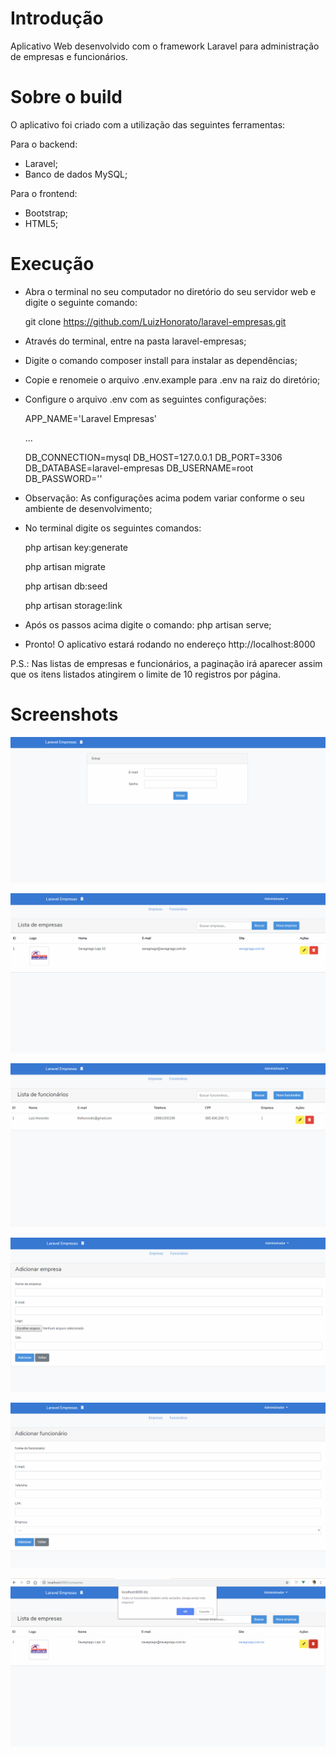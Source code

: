 # Introdução

Aplicativo Web desenvolvido com o framework Laravel para administração de empresas e funcionários.

# Sobre o build

O aplicativo foi criado com a utilização das seguintes ferramentas:

Para o backend:
- Laravel;
- Banco de dados MySQL;

Para o frontend:
- Bootstrap;
- HTML5;

# Execução

- Abra o terminal no seu computador no diretório do seu servidor web e digite o seguinte comando:
  
  git clone https://github.com/LuizHonorato/laravel-empresas.git

- Através do terminal, entre na pasta laravel-empresas;

- Digite o comando composer install para instalar as dependências;

- Copie e renomeie o arquivo .env.example para .env na raiz do diretório;

- Configure o arquivo .env com as seguintes configurações:

    APP_NAME='Laravel Empresas'
    
    ...
    
    DB_CONNECTION=mysql
    DB_HOST=127.0.0.1
    DB_PORT=3306
    DB_DATABASE=laravel-empresas
    DB_USERNAME=root
    DB_PASSWORD=''
    
- Observação: As configurações acima podem variar conforme o seu ambiente de desenvolvimento;

- No terminal digite os seguintes comandos:

    php artisan key:generate
    
    php artisan migrate
    
    php artisan db:seed
    
    php artisan storage:link
    
- Após os passos acima digite o comando: php artisan serve;

- Pronto! O aplicativo estará rodando no endereço http://localhost:8000

P.S.: Nas listas de empresas e funcionários, a paginação irá aparecer assim que os itens listados atingirem o limite de 10 registros por página.

# Screenshots

<p><img src="screenshots/print1.PNG" /></p>
<p><img src="screenshots/print2.PNG" /></p>
<p><img src="screenshots/print3.PNG" /></p>
<p><img src="screenshots/print4.PNG" /></p>
<p><img src="screenshots/print5.PNG" /></p>
<p><img src="screenshots/print6.PNG" /></p>
